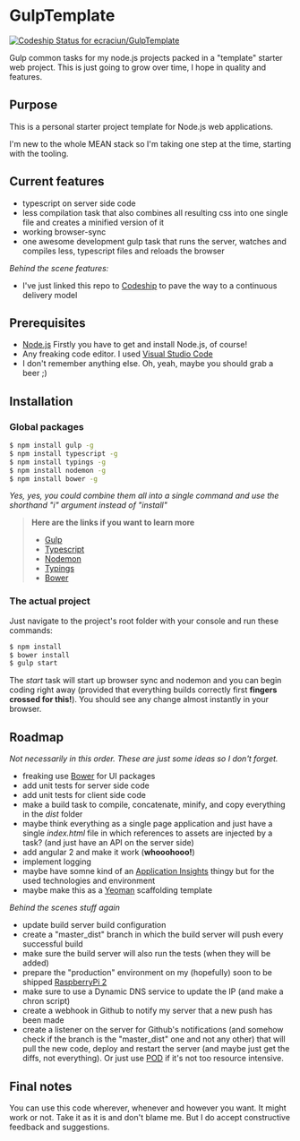 # GulpTemplate 
[ ![Codeship Status for ecraciun/GulpTemplate](https://codeship.com/projects/7ecf3920-b2fd-0133-7ecc-4a6e91c1fec7/status?branch=master)](https://codeship.com/projects/133539)

Gulp common tasks for my node.js projects packed in a "template" starter web project.
This is just going to grow over time, I hope in quality and features.


## Purpose 


This is a personal starter project template for Node.js web applications.

I'm new to the whole MEAN stack so I'm taking one step at the time, starting with the tooling.


## Current features

- typescript on server side code
- less compilation task that also combines all resulting css into one single file and creates a minified version of it
- working browser-sync
- one awesome development gulp task that runs the server, watches and compiles less, typescript files and reloads the browser


*Behind the scene features:*

- I've just linked this repo to [Codeship] to pave the way to a continuous delivery model 


## Prerequisites

* [Node.js] Firstly you have to get and install Node.js, of course!
* Any freaking code editor. I used [Visual Studio Code]
* I don't remember anything else. Oh, yeah, maybe you should grab a beer ;)


## Installation

### Global packages
```sh
$ npm install gulp -g 
$ npm install typescript -g
$ npm install typings -g
$ npm install nodemon -g
$ npm install bower -g
```
*Yes, yes, you could combine them all into a single command and use the shorthand "i" argument instead of "install"*

>**Here are the links if you want to learn more**
>- [Gulp]
>- [Typescript]
>- [Nodemon]
>- [Typings]
>- [Bower]


### The actual project

Just navigate to the project's root folder with your console and run these commands:
```sh
$ npm install
$ bower install
$ gulp start
```

The *start* task will start up browser sync and nodemon and you can begin coding right away (provided that everything builds correctly first **fingers crossed for this!**).
You should see any change almost instantly in your browser.


## Roadmap

*Not necessarily in this order. These are just some ideas so I don't forget.*

- freaking use [Bower] for UI packages
- add unit tests for server side code
- add unit tests for client side code
- make a build task to compile, concatenate, minify, and copy everything in the *dist* folder
- maybe think everything as a single page application and just have a single *index.html* file in which references to assets are injected by a task? (and just have an API on the server side)
- add angular 2 and make it work (**whooohooo!**)
- implement logging
- maybe have somne kind of an [Application Insights] thingy but for the used technologies and environment
- maybe make this as a [Yeoman] scaffolding template

*Behind the scenes stuff again*

- update build server build configuration
- create a "master_dist" branch in which the build server will push every successful build
- make sure the build server will also run the tests (when they will be added)
- prepare the "production" environment on my (hopefully) soon to be shipped [RaspberryPi 2]
- make sure to use a Dynamic DNS service to update the IP (and make a chron script)
- create a webhook in Github to notify my server that a new push has been made 
- create a listener on the server for Github's notifications (and somehow check if the branch is the "master_dist" one and not any other) that will pull the new code, deploy and restart the server (and maybe just get the diffs, not everything). Or just use [POD] if it's not too resource intensive.


## Final notes

You can use this code wherever, whenever and however you want. It might work or not. Take it as it is and don't blame me. 
But I do accept constructive feedback and suggestions.


[Node.js]: <http://nodejs.org> "Node.js"
[Visual Studio Code]: <https://www.visualstudio.com/products/code-vs> "Pretty cute, but it lacks a shitload of features."
[Gulp]: <http://gulpjs.com/>
[Typescript]: <https://www.npmjs.com/package/typescript>
[Nodemon]: <https://www.npmjs.com/package/nodemon>
[Typings]: <https://www.npmjs.com/package/typings>
[RaspberryPi 2]: <https://www.raspberrypi.org/products/raspberry-pi-2-model-b/>
[Application Insights]: <https://azure.microsoft.com/en-us/services/application-insights/>
[POD]: <https://github.com/yyx990803/pod>
[Codeship]: <https://codeship.com/>
[Yeoman]: <http://yeoman.io/>
[Bower]: <http://bower.io/>